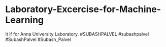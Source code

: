 # Laboratory-Excercise-for-Machine-Learning
It if for Anna University Laboratory. #SUBASHPALVEL #subashpalvel #SubashPalvel #Subash_Palvel
